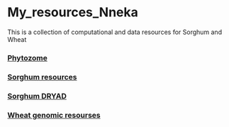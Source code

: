 # My_resources_Nneka
This is a collection of computational and data resources for Sorghum and Wheat

### [Phytozome](https://phytozome-next.jgi.doe.gov/)

### [Sorghum resources](https://www.sorghumbase.org/)

### [Sorghum DRYAD](https://datadryad.org/search?utf8=%E2%9C%93&q=sorghum)

### [Wheat genomic resourses](https://wheat.pw.usda.gov/GG3/)

